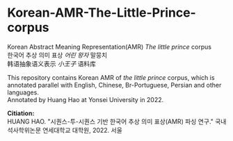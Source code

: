 # Korean-AMR-The-Little-Prince-corpus
Korean Abstract Meaning Representation(AMR) _The little prince_ corpus  
한국어 추상 의미 표상  _어린 왕자_  말뭉치  
韩语抽象语义表示  _小王子_  语料库  
  
This repository contains Korean AMR of _the little prince_ corpus, which is annotated parallel with English, Chinese, Br-Portuguese, Persian and other languages.  
Annotated by Huang Hao at Yonsei University in 2022.  
  
__Citiation:__  
HUANG HAO. "시퀀스-투-시퀀스 기반 한국어 추상 의미 표상(AMR) 파싱 연구." 국내석사학위논문 연세대학교 대학원, 2022. 서울

